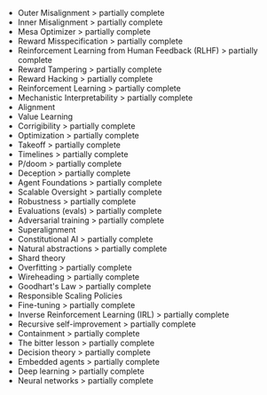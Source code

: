 - Outer Misalignment > partially complete
- Inner Misalignment > partially complete
- Mesa Optimizer > partially complete
- Reward Misspecification > partially complete
- Reinforcement Learning from Human Feedback (RLHF) > partially complete
- Reward Tampering > partially complete
- Reward Hacking > partially complete
- Reinforcement Learning > partially complete
- Mechanistic Interpretability > partially complete
- Alignment
- Value Learning
- Corrigibility > partially complete
- Optimization > partially complete
- Takeoff > partially complete
- Timelines > partially complete
- P/doom > partially complete
- Deception > partially complete
- Agent Foundations > partially complete
- Scalable Oversight > partially complete
- Robustness > partially complete
- Evaluations (evals) > partially complete
- Adversarial training > partially complete
- Superalignment 
- Constitutional AI > partially complete
- Natural abstractions > partially complete
- Shard theory
- Overfitting > partially complete
- Wireheading > partially complete
- Goodhart's Law > partially complete
- Responsible Scaling Policies
- Fine-tuning > partially complete
- Inverse Reinforcement Learning (IRL) > partially complete
- Recursive self-improvement > partially complete
- Containment > partially complete
- The bitter lesson > partially complete
- Decision theory > partially complete
- Embedded agents > partially complete
- Deep learning > partially complete
- Neural networks > partially complete
